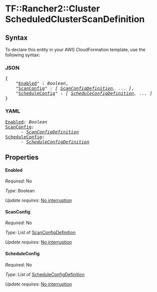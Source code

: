# TF::Rancher2::Cluster ScheduledClusterScanDefinition

## Syntax

To declare this entity in your AWS CloudFormation template, use the following syntax:

### JSON

<pre>
{
    "<a href="#enabled" title="Enabled">Enabled</a>" : <i>Boolean</i>,
    "<a href="#scanconfig" title="ScanConfig">ScanConfig</a>" : <i>[ <a href="scanconfigdefinition.md">ScanConfigDefinition</a>, ... ]</i>,
    "<a href="#scheduleconfig" title="ScheduleConfig">ScheduleConfig</a>" : <i>[ <a href="scheduleconfigdefinition.md">ScheduleConfigDefinition</a>, ... ]</i>
}
</pre>

### YAML

<pre>
<a href="#enabled" title="Enabled">Enabled</a>: <i>Boolean</i>
<a href="#scanconfig" title="ScanConfig">ScanConfig</a>: <i>
      - <a href="scanconfigdefinition.md">ScanConfigDefinition</a></i>
<a href="#scheduleconfig" title="ScheduleConfig">ScheduleConfig</a>: <i>
      - <a href="scheduleconfigdefinition.md">ScheduleConfigDefinition</a></i>
</pre>

## Properties

#### Enabled

_Required_: No

_Type_: Boolean

_Update requires_: [No interruption](https://docs.aws.amazon.com/AWSCloudFormation/latest/UserGuide/using-cfn-updating-stacks-update-behaviors.html#update-no-interrupt)

#### ScanConfig

_Required_: No

_Type_: List of <a href="scanconfigdefinition.md">ScanConfigDefinition</a>

_Update requires_: [No interruption](https://docs.aws.amazon.com/AWSCloudFormation/latest/UserGuide/using-cfn-updating-stacks-update-behaviors.html#update-no-interrupt)

#### ScheduleConfig

_Required_: No

_Type_: List of <a href="scheduleconfigdefinition.md">ScheduleConfigDefinition</a>

_Update requires_: [No interruption](https://docs.aws.amazon.com/AWSCloudFormation/latest/UserGuide/using-cfn-updating-stacks-update-behaviors.html#update-no-interrupt)

